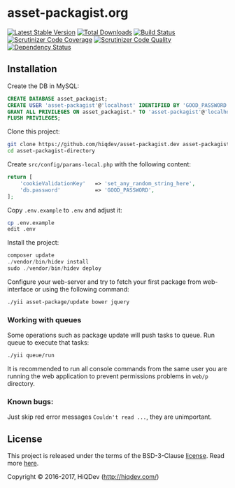 # asset-packagist.org

[![Latest Stable Version](https://poser.pugx.org/hiqdev/asset-packagist.org/v/stable)](https://packagist.org/packages/hiqdev/asset-packagist.org)
[![Total Downloads](https://poser.pugx.org/hiqdev/asset-packagist.org/downloads)](https://packagist.org/packages/hiqdev/asset-packagist.org)
[![Build Status](https://img.shields.io/travis/hiqdev/asset-packagist.org.svg)](https://travis-ci.org/hiqdev/asset-packagist.org)
[![Scrutinizer Code Coverage](https://img.shields.io/scrutinizer/coverage/g/hiqdev/asset-packagist.org.svg)](https://scrutinizer-ci.com/g/hiqdev/asset-packagist.org/)
[![Scrutinizer Code Quality](https://img.shields.io/scrutinizer/g/hiqdev/asset-packagist.org.svg)](https://scrutinizer-ci.com/g/hiqdev/asset-packagist.org/)
[![Dependency Status](https://www.versioneye.com/php/hiqdev:asset-packagist.org/dev-master/badge.svg)](https://www.versioneye.com/php/hiqdev:asset-packagist.org/dev-master)

## Installation

Create the DB in MySQL:

```sql
CREATE DATABASE asset_packagist;
CREATE USER 'asset-packagist'@'localhost' IDENTIFIED BY 'GOOD_PASSWORD';
GRANT ALL PRIVILEGES ON asset_packagist.* TO 'asset-packagist'@'localhost';
FLUSH PRIVILEGES;
```

Clone this project:

```sh
git clone https://github.com/hiqdev/asset-packagist.dev asset-packagist-directory
cd asset-packagist-directory
```

Create `src/config/params-local.php` with the following content:

```php
return [
    'cookieValidationKey'   => 'set_any_random_string_here',
    'db.password'           => 'GOOD_PASSWORD',
];
```

Copy `.env.example` to `.env` and adjust it:

```bash
cp .env.example
edit .env
```

Install the project:

```php
composer update
./vendor/bin/hidev install
sudo ./vendor/bin/hidev deploy
```

Configure your web-server and try to fetch your first package from web-interface or using the
following command:

```sh
./yii asset-package/update bower jquery
```

### Working with queues

Some operations such as package update will push tasks to queue.
Run queue to execute that tasks:

```bash
./yii queue/run
```

It is recommended to run all console commands from the same user you are running the web application
to prevent permissions problems in `web/p` directory.

### Known bugs:

Just skip red error messages `Couldn't read ...`, they are unimportant.

## License

This project is released under the terms of the BSD-3-Clause [license](LICENSE).
Read more [here](http://choosealicense.com/licenses/bsd-3-clause).

Copyright © 2016-2017, HiQDev (http://hiqdev.com/)
